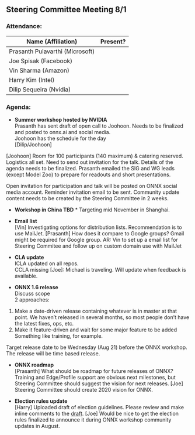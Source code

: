 ## Steering Committee Meeting 8/1

### Attendance:

| Name (Affiliation) | Present? |
| ------------------------------- | --- |
| Prasanth Pulavarthi (Microsoft) |  |
| Joe Spisak (Facebook)           |  |
| Vin Sharma (Amazon)             |  | 
| Harry Kim (Intel)               |  |
| Dilip Sequeira (Nvidia)         |  |


### Agenda:
* **Summer workshop hosted by NVIDIA**  
Prasanth has sent draft of open call to Joohoon. Needs to be finalized and posted to onnx.ai and social media.  
Joohoon has the schedule for the day  
[Dilip/Joohoon]

[Joohoon] Room for 100 participants (140 maximum) & catering reserved. Logistics all set. Need to send out invitation for the talk. Details of the agenda needs to be finalized. Prasanth emailed the SIG and WG leads (except Model Zoo) to prepare for readouts and short presentations. 

Open invitation for participation and talk will be posted on ONNX social media account. Reminder invitation email to be sent.
Community update content needs to be created by the Steering Committee in 2 weeks. 

* **Workshop in China TBD** *
Targeting mid November in Shanghai. 

* **Email list**  
[Vin] Investigating options for distribution lists. Recommendation is to use MailJet.
[Prasanth] How does it compare to Google groups? Gmail might be required for Google group. 
AR: Vin to set up a email list for Steering Commitee and follow up on custom domain use with MailJet

* **CLA update**  
ICLA updated on all repos.  
CCLA missing [Joe]: Michael is traveling. Will update when feedback is available.

* **ONNX 1.6 release**  
Discuss scope  
2 approaches:
1)	Make a date-driven release containing whatever is in master at that point.
We haven’t released in several months, so most people don’t have the latest fixes, ops, etc.
2)	Make it feature-driven and wait for some major feature to be added
Something like training, for example.

Target release date to be Wednesday (Aug 21) before the ONNX workshop. The release will be time based release. 

* **ONNX roadmap**  
[Prasanth] What should be roadmap for future releases of ONNX? Training and Edge/Profile support are obvious next milestones, but Steering Committee should suggest the vision for next releases. 
[Joe] Steering Committee should create 2020 vision for ONNX. 

* **Election rules update**  
[Harry] Uploaded draft of election guidelines. Please review and make inline comments to the [draft](https://github.com/onnx/steering-committee/blob/master/election-guidelines-draft.md). 
[Joe] Would be nice to get the election rules finalized to announce it during ONNX workshop community updates in August. 

